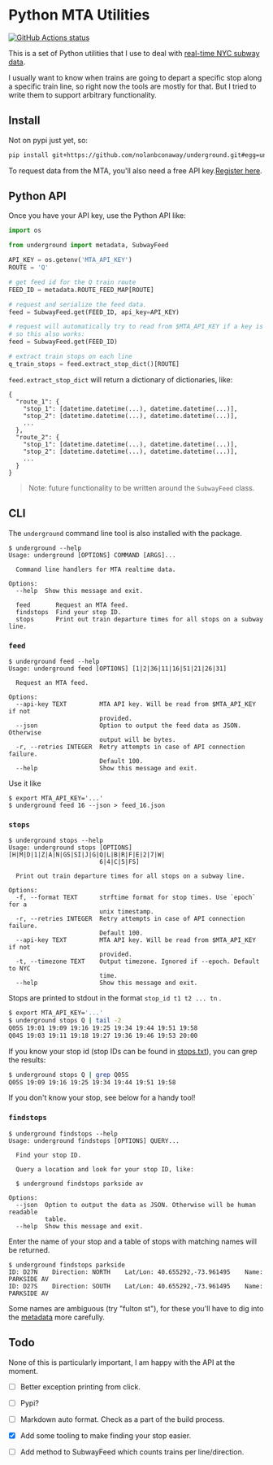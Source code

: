 # Python MTA Utilities

[![GitHub Actions status](https://github.com/nolanbconaway/underground/workflows/Main%20Workflow/badge.svg)](https://github.com/nolanbconaway/underground/actions)

This is a set of Python utilities that I use to deal with [real-time NYC subway data](https://datamine.mta.info/).

I usually want to know when trains are going to depart a specific stop along a specific train line, so right now the tools are mostly for that. But I tried to write them to support arbitrary functionality.

## Install

Not on pypi just yet, so:

``` sh
pip install git+https://github.com/nolanbconaway/underground.git#egg=underground
```

To request data from the MTA, you'll also need a free API key.[Register here](https://datamine.mta.info/user/register).

## Python API

Once you have your API key, use the Python API like:

``` python
import os

from underground import metadata, SubwayFeed

API_KEY = os.getenv('MTA_API_KEY')
ROUTE = 'Q'

# get feed id for the Q train route
FEED_ID = metadata.ROUTE_FEED_MAP[ROUTE]

# request and serialize the feed data.
feed = SubwayFeed.get(FEED_ID, api_key=API_KEY)

# request will automatically try to read from $MTA_API_KEY if a key is not provided,
# so this also works:
feed = SubwayFeed.get(FEED_ID)

# extract train stops on each line
q_train_stops = feed.extract_stop_dict()[ROUTE]
```

`feed.extract_stop_dict` will return a dictionary of dictionaries, like:

``` 
{
  "route_1": {
    "stop_1": [datetime.datetime(...), datetime.datetime(...)],
    "stop_2": [datetime.datetime(...), datetime.datetime(...)],
    ...
  },
  "route_2": {
    "stop_1": [datetime.datetime(...), datetime.datetime(...)],
    "stop_2": [datetime.datetime(...), datetime.datetime(...)],
    ...
  }
}
```

> Note: future functionality to be written around the `SubwayFeed` class.

## CLI

The `underground` command line tool is also installed with the package.

``` 
$ underground --help
Usage: underground [OPTIONS] COMMAND [ARGS]...

  Command line handlers for MTA realtime data.

Options:
  --help  Show this message and exit.

  feed       Request an MTA feed.
  findstops  Find your stop ID.
  stops      Print out train departure times for all stops on a subway line.
```

### `feed` 

``` 
$ underground feed --help
Usage: underground feed [OPTIONS] [1|2|36|11|16|51|21|26|31]

  Request an MTA feed.

Options:
  --api-key TEXT         MTA API key. Will be read from $MTA_API_KEY if not
                         provided.
  --json                 Option to output the feed data as JSON. Otherwise
                         output will be bytes.
  -r, --retries INTEGER  Retry attempts in case of API connection failure.
                         Default 100.
  --help                 Show this message and exit.
```

Use it like

``` 
$ export MTA_API_KEY='...'
$ underground feed 16 --json > feed_16.json
```

### `stops` 

``` 
$ underground stops --help
Usage: underground stops [OPTIONS] [H|M|D|1|Z|A|N|GS|SI|J|G|Q|L|B|R|F|E|2|7|W|
                         6|4|C|5|FS]
    
  Print out train departure times for all stops on a subway line.

Options:
  -f, --format TEXT      strftime format for stop times. Use `epoch` for a
                         unix timestamp.
  -r, --retries INTEGER  Retry attempts in case of API connection failure.
                         Default 100.
  --api-key TEXT         MTA API key. Will be read from $MTA_API_KEY if not
                         provided.
  -t, --timezone TEXT    Output timezone. Ignored if --epoch. Default to NYC
                         time.
  --help                 Show this message and exit.
```

Stops are printed to stdout in the format `stop_id t1 t2 ... tn` .

``` sh
$ export MTA_API_KEY='...'
$ underground stops Q | tail -2
Q05S 19:01 19:09 19:16 19:25 19:34 19:44 19:51 19:58
Q04S 19:03 19:11 19:18 19:27 19:36 19:46 19:53 20:00
```

If you know your stop id (stop IDs can be found in [stops.txt](http://web.mta.info/developers/data/nyct/subway/google_transit.zip)), you can grep the results:

``` sh
$ underground stops Q | grep Q05S
Q05S 19:09 19:16 19:25 19:34 19:44 19:51 19:58
```

If you don't know your stop, see below for a handy tool!

### `findstops` 

``` 
$ underground findstops --help
Usage: underground findstops [OPTIONS] QUERY...

  Find your stop ID.

  Query a location and look for your stop ID, like:

  $ underground findstops parkside av

Options:
  --json  Option to output the data as JSON. Otherwise will be human readable
          table.
  --help  Show this message and exit.
```

Enter the name of your stop and a table of stops with matching names will be returned.

``` 
$ underground findstops parkside
ID: D27N    Direction: NORTH    Lat/Lon: 40.655292,-73.961495    Name: PARKSIDE AV
ID: D27S    Direction: SOUTH    Lat/Lon: 40.655292,-73.961495    Name: PARKSIDE AV
```

Some names are ambiguous (try "fulton st"), for these you'll have to dig into the [metadata](http://web.mta.info/developers/data/nyct/subway/google_transit.zip) more carefully.

## Todo

None of this is particularly important, I am happy with the API at the moment.

* [ ] Better exception printing from click.
* [ ] Pypi?
* [ ] Markdown auto format. Check as a part of the build process.
* [x] Add some tooling to make finding your stop easier.
* [ ] Add method to SubwayFeed which counts trains per line/direction.

